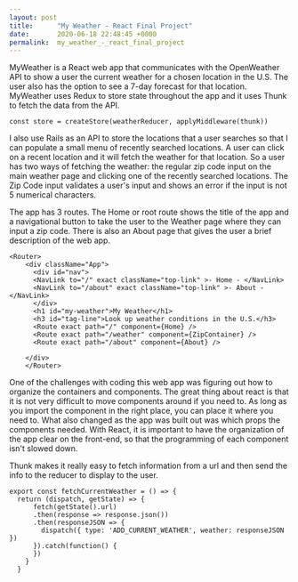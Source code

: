 ```yaml
---
layout: post
title:      "My Weather - React Final Project"
date:       2020-06-18 22:48:45 +0000
permalink:  my_weather_-_react_final_project
---
```



MyWeather is a React web app that communicates with the OpenWeather API to show a user the current weather for a chosen location in the U.S. The user also has the option to see a 7-day forecast for that location. MyWeather uses Redux to store state throughout the app and it uses Thunk to fetch the data from the API.

```
const store = createStore(weatherReducer, applyMiddleware(thunk))
```

I also use Rails as an API to store the locations that a user searches so that I can populate a small menu of recently searched locations. A user can click on a recent location and it will fetch the weather for that location. So a user has two ways of fetching the weather: the regular zip code input on the main weather page and clicking one of the recently searched locations. The Zip Code input validates a user's input and shows an error if the input is not 5 numerical characters. 

The app has 3 routes. The Home or root route shows the title of the app and a navigational button to take the user to the Weather page where they can input a zip code. There is also an About page that gives the user a brief description of the web app. 

```
<Router>
    <div className="App">
      <div id="nav">
      <NavLink to="/" exact className="top-link" >- Home - </NavLink>
      <NavLink to="/about" exact className="top-link" >- About -</NavLink>
      </div>
      <h1 id="my-weather">My Weather</h1>
      <h3 id="tag-line">Look up weather conditions in the U.S.</h3>
      <Route exact path="/" component={Home} />
      <Route exact path="/weather" component={ZipContainer} />
      <Route exact path="/about" component={About} />
      
    </div>
    </Router>
```

One of the challenges with coding this web app was figuring out how to organize the containers and components. The great thing about react is that it is not very difficult to move components around if you need to. As long as you import the component in the right place, you can place it where you need to.  What also changed as the app was built out was which props the components needed. With React, it is important to have the organization of the app clear on the front-end, so that the programming of each component isn't slowed down. 

Thunk makes it really easy to fetch information from a url and then send the info to the reducer to display to the user.

```
export const fetchCurrentWeather = () => {
  return (dispatch, getState) => {
      fetch(getState().url)
      .then(response => response.json())
      .then(responseJSON => {
        dispatch({ type: 'ADD_CURRENT_WEATHER', weather: responseJSON })
      }).catch(function() {
      })
    }
  }
```
